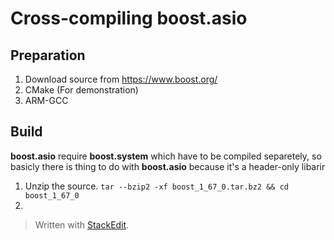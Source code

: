 # Cross-compiling boost.asio

## Preparation
1. Download source from https://www.boost.org/
2. CMake (For demonstration)
3. ARM-GCC

## Build
**boost.asio** require **boost.system** which have to be compiled separetely, so basicly there is thing to do with **boost.asio** because it's a header-only libarir

1. Unzip the source.
`tar --bzip2 -xf boost_1_67_0.tar.bz2 && cd boost_1_67_0` 
2. 


> Written with [StackEdit](https://stackedit.io/).
<!--stackedit_data:
eyJoaXN0b3J5IjpbODMxNjA5Nzc4LDI2MDk1OTU4MSw4MDQ4Mz
MxMDZdfQ==
-->